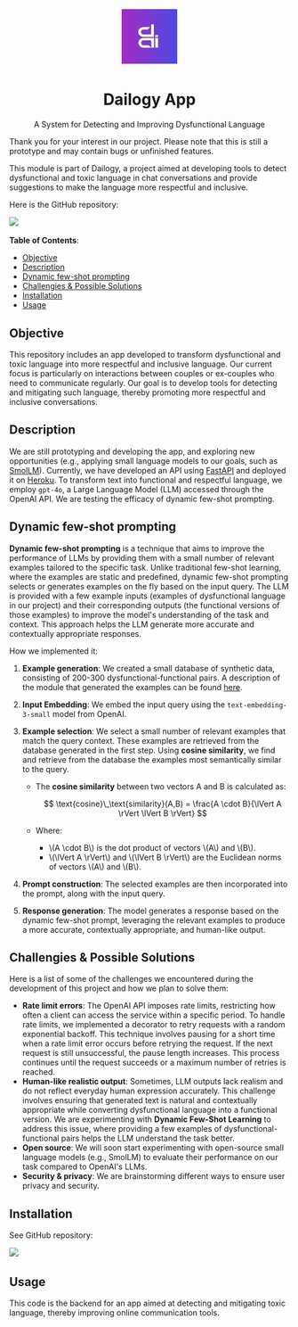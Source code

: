 <head>
  <link rel="icon" href="/assets/favicon.jpg" type="image/x-icon">
</head>

<h1 align="center">
  <img src="/images/dailogy_logo.jpg" alt="drawing" width="100"/>
</h1>

<h1 align="center">Dailogy App</h1>

<p align="center">A System for Detecting and Improving Dysfunctional Language</p>

Thank you for your interest in our project. Please note that this is still a prototype and may contain bugs or unfinished features.

This module is part of Dailogy, a project aimed at developing tools to detect dysfunctional and toxic language in chat conversations and provide suggestions to make the language more respectful and inclusive.

Here is the GitHub repository:

<a href="https://github.com/DanieleDidino/dailogue_app"><img src="https://img.shields.io/badge/GitHub-100000?style=for-the-badge&logo=github&logoColor=white"></a>

**Table of Contents**:

- [Objective](#objective)
- [Description](#description)
- [Dynamic few-shot prompting](#dynamic-few-shot-prompting)
- [Challengies \& Possible Solutions](#challengies--possible-solutions)
- [Installation](#installation)
- [Usage](#usage)

## Objective

This repository includes an app developed to transform dysfunctional and toxic language into more respectful and inclusive language. Our current focus is particularly on interactions between couples or ex-couples who need to communicate regularly. Our goal is to develop tools for detecting and mitigating such language, thereby promoting more respectful and inclusive conversations.

## Description

We are still prototyping and developing the app, and exploring new opportunities (e.g., applying small language models to our goals, such as [SmolLM](https://huggingface.co/HuggingFaceTB/SmolLM-1.7B)). Currently, we have developed an API using [FastAPI](https://fastapi.tiangolo.com/) and deployed it on [Heroku](https://www.heroku.com/). To transform text into functional and respectful language, we employ `gpt-4o`, a Large Language Model (LLM) accessed through the OpenAI API. We are testing the efficacy of dynamic few-shot prompting.

## Dynamic few-shot prompting

**Dynamic few-shot prompting** is a technique that aims to improve the performance of LLMs by providing them with a small number of relevant examples tailored to the specific task. Unlike traditional few-shot learning, where the examples are static and predefined, dynamic few-shot prompting selects or generates examples on the fly based on the input query. The LLM is provided with a few example inputs (examples of dysfunctional language in our project) and their corresponding outputs (the functional versions of those examples) to improve the model's understanding of the task and context. This approach helps the LLM generate more accurate and contextually appropriate responses.

How we implemented it:
1. **Example generation**: We created a small database of synthetic data, consisting of 200-300 dysfunctional-functional pairs. A description of the module that generated the examples can be found [here](/dailogy/synthetic_data/).
2. **Input Embedding**: We embed the input query using the `text-embedding-3-small` model from OpenAI.
3. **Example selection**: We select a small number of relevant examples that match the query context. These examples are retrieved from the database generated in the first step. Using **cosine similarity**, we find and retrieve from the database the examples most semantically similar to the query.
   - The **cosine similarity** between two vectors A and B is calculated as:

     $$
     \text{cosine}\_\text{similarity}(A,B) = \frac{A \cdot B}{\lVert A \rVert \lVert B \rVert}
     $$

   - Where:
     - \\(A \cdot B\\) is the dot product of vectors \\(A\\) and \\(B\\).
     - \\(\lVert A \rVert\\) and \\(\lVert B \rVert\\) are the Euclidean norms of vectors \\(A\\) and \\(B\\).

4. **Prompt construction**: The selected examples are then incorporated into the prompt, along with the input query.
5. **Response generation**: The model generates a response based on the dynamic few-shot prompt, leveraging the relevant examples to produce a more accurate, contextually appropriate, and human-like output.

## Challengies & Possible Solutions

Here is a list of some of the challenges we encountered during the development of this project and how we plan to solve them:
- **Rate limit errors**: The OpenAI API imposes rate limits, restricting how often a client can access the service within a specific period. To handle rate limits, we implemented a decorator to retry requests with a random exponential backoff. This technique involves pausing for a short time when a rate limit error occurs before retrying the request. If the next request is still unsuccessful, the pause length increases. This process continues until the request succeeds or a maximum number of retries is reached.
- **Human-like realistic output**: Sometimes, LLM outputs lack realism and do not reflect everyday human expression accurately. This challenge involves ensuring that generated text is natural and contextually appropriate while converting dysfunctional language into a functional version. We are experimenting with **Dynamic Few-Shot Learning** to address this issue, where providing a few examples of dysfunctional-functional pairs helps the LLM understand the task better.
- **Open source**: We will soon start experimenting with open-source small language models (e.g., SmolLM) to evaluate their performance on our task compared to OpenAI's LLMs.
- **Security & privacy**: We are brainstorming different ways to ensure user privacy and security.

## Installation

See GitHub repository:

<a href="https://github.com/DanieleDidino/dailogue_app?tab=readme-ov-file#installation"><img src="https://img.shields.io/badge/GitHub-100000?style=for-the-badge&logo=github&logoColor=white"></a>

## Usage

This code is the backend for an app aimed at detecting and mitigating toxic language, thereby improving online communication tools.
